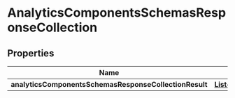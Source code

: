 # AnalyticsComponentsSchemasResponseCollection

## Properties
Name | Type | Description | Notes
------------ | ------------- | ------------- | -------------
**analyticsComponentsSchemasResponseCollectionResult** | [**List&lt;Analytics&gt;**](Analytics.md) |  |  [optional]
